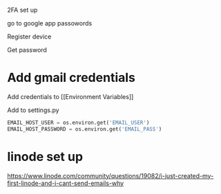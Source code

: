 2FA set up

go to google app passowords

Register device

Get password


# Add gmail credentials

Add credentials to [[Environment Variables]]

Add to settings.py
``` python
EMAIL_HOST_USER = os.environ.get('EMAIL_USER')
EMAIL_HOST_PASSWORD = os.environ.get('EMAIL_PASS')
```


# linode set up 
https://www.linode.com/community/questions/19082/i-just-created-my-first-linode-and-i-cant-send-emails-why
